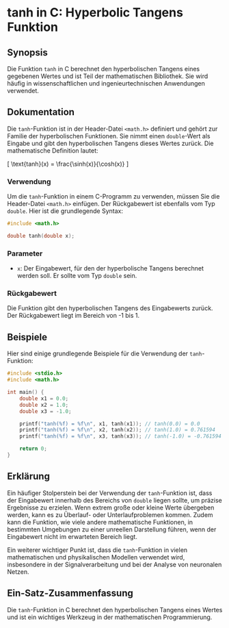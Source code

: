 <!--
Meta Description: # tanh in C: Hyperbolic Tangens Funktion ## Synopsis Die Funktion `tanh` in C berechnet den hyperbolischen Tangens eines gegebenen Wertes und ist Teil...
Meta Keywords: tanh, der, die, funktion, double
-->

# tanh in C: Hyperbolic Tangens Funktion

## Synopsis
Die Funktion `tanh` in C berechnet den hyperbolischen Tangens eines gegebenen Wertes und ist Teil der mathematischen Bibliothek. Sie wird häufig in wissenschaftlichen und ingenieurtechnischen Anwendungen verwendet.

## Dokumentation
Die `tanh`-Funktion ist in der Header-Datei `<math.h>` definiert und gehört zur Familie der hyperbolischen Funktionen. Sie nimmt einen `double`-Wert als Eingabe und gibt den hyperbolischen Tangens dieses Wertes zurück. Die mathematische Definition lautet:

\[ \text{tanh}(x) = \frac{\sinh(x)}{\cosh(x)} \]

### Verwendung
Um die `tanh`-Funktion in einem C-Programm zu verwenden, müssen Sie die Header-Datei `<math.h>` einfügen. Der Rückgabewert ist ebenfalls vom Typ `double`. Hier ist die grundlegende Syntax:

```c
#include <math.h>

double tanh(double x);
```

### Parameter
- `x`: Der Eingabewert, für den der hyperbolische Tangens berechnet werden soll. Er sollte vom Typ `double` sein.

### Rückgabewert
Die Funktion gibt den hyperbolischen Tangens des Eingabewerts zurück. Der Rückgabewert liegt im Bereich von -1 bis 1.

## Beispiele
Hier sind einige grundlegende Beispiele für die Verwendung der `tanh`-Funktion:

```c
#include <stdio.h>
#include <math.h>

int main() {
    double x1 = 0.0;
    double x2 = 1.0;
    double x3 = -1.0;

    printf("tanh(%f) = %f\n", x1, tanh(x1)); // tanh(0.0) = 0.0
    printf("tanh(%f) = %f\n", x2, tanh(x2)); // tanh(1.0) = 0.761594
    printf("tanh(%f) = %f\n", x3, tanh(x3)); // tanh(-1.0) = -0.761594

    return 0;
}
```

## Erklärung
Ein häufiger Stolperstein bei der Verwendung der `tanh`-Funktion ist, dass der Eingabewert innerhalb des Bereichs von `double` liegen sollte, um präzise Ergebnisse zu erzielen. Wenn extrem große oder kleine Werte übergeben werden, kann es zu Überlauf- oder Unterlaufproblemen kommen. Zudem kann die Funktion, wie viele andere mathematische Funktionen, in bestimmten Umgebungen zu einer unreellen Darstellung führen, wenn der Eingabewert nicht im erwarteten Bereich liegt.

Ein weiterer wichtiger Punkt ist, dass die `tanh`-Funktion in vielen mathematischen und physikalischen Modellen verwendet wird, insbesondere in der Signalverarbeitung und bei der Analyse von neuronalen Netzen.

## Ein-Satz-Zusammenfassung
Die `tanh`-Funktion in C berechnet den hyperbolischen Tangens eines Wertes und ist ein wichtiges Werkzeug in der mathematischen Programmierung.